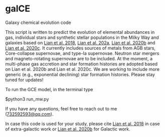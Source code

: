 # galCE
Galaxy chemical evolution code

This script is written to predict the evolution of elemental abundances in gas, individual stars and synthetic stellar populations in the Milky Way and galaxies based on [Lian et al. 2018](https://ui.adsabs.harvard.edu/abs/2018MNRAS.474.1143L/abstract), [Lian et al. 202a](https://ui.adsabs.harvard.edu/abs/2020MNRAS.494.2561L/abstract), [Lian et al. 2020b](https://ui.adsabs.harvard.edu/abs/2020MNRAS.497.2371L/abstract) and [Lian et al. 2020c](https://ui.adsabs.harvard.edu/abs/2020MNRAS.497.3557L/abstract). It currently includes sources of metals from AGB stars, Core-collapse supernovae, and type-Ia supernovae. Neutron star mergers and magneto-rotating supernovae are to be included. At the moment, a multi-phase gas accretion and star formation histories are adopted based on Lian et al. 2020b and Lian et al. 2020c. We are working to include more generic (e.g., exponential declining) star formation histories. Please stay tuned for updates! 

To run the GCE model, in the terminal type

$python3 run_mw.py

If you have any questions, feel free to reach out to me (732592593@qq.com). 

In case this code is used for your study, please cite [Lian et al. 2018](https://ui.adsabs.harvard.edu/abs/2018MNRAS.474.1143L/abstract) in case of extra-galactic work or [Lian et al. 2020b](https://ui.adsabs.harvard.edu/abs/2020MNRAS.497.2371L/abstract) for Galactic work. 

